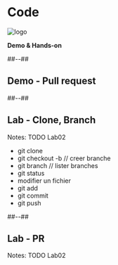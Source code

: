 <!-- .slide: class="transition bg-pink" -->
# Code
![logo](./assets/images/services/repos/logo.svg)

**Demo & Hands-on**

##--##
## Demo - Pull request


##--##
## Lab - Clone, Branch


Notes:
TODO Lab02
- git clone
- git checkout -b // creer branche
- git branch // lister branches
- git status
- modifier un fichier
- git add
- git commit 
- git push

##--##

## Lab - PR
Notes:
TODO Lab02


